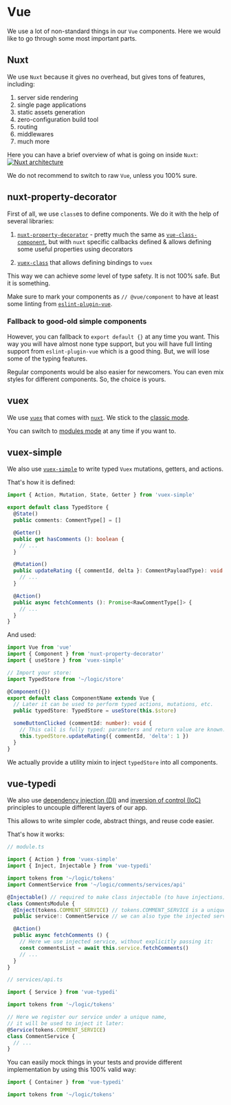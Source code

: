 # Vue

We use a lot of non-standard things in our `Vue` components.
Here we would like to go through some most important parts.

## Nuxt

We use `Nuxt` because it gives no overhead, 
but gives tons of features, including:

1. server side rendering
2. single page applications
3. static assets generation
4. zero-configuration build tool
5. routing
6. middlewares
7. much more

Here you can have a brief overview of what is going on inside `Nuxt`:
[![Nuxt architecture](https://cdn-images-1.medium.com/max/2400/1*lwIEF0F3eDlMKR1hKZic7Q.jpeg)](https://medium.freecodecamp.org/universal-application-code-structure-in-nuxt-js-4cd014cc0baa)

We do not recommend to switch to raw `Vue`, unless you 100% sure.

## nuxt-property-decorator

First of all, we use `class`es to define components. 
We do it with the help of several libraries:

1. [`nuxt-property-decorator`][nuxt-property-decorator] - pretty much the same
   as [`vue-class-component`][vue-class-component], but with `nuxt` specific 
   callbacks defined & allows defining some useful properties using decorators

2. [`vuex-class`][vuex-class] that allows defining bindings to `vuex`

This way we can achieve *some* level of type safety. It is not 100% safe.
But it is something.

Make sure to mark your components as `// @vue/component` to have at least
some linting from [`eslint-plugin-vue`][eslint-plugin-vue].

### Fallback to good-old simple components

However, you can fallback to `export default {}` at any time you want.
This way you will have almost none type support, but you will have full 
linting support from `eslint-plugin-vue` which is a good thing. 
But, we will lose some of the typing features.

Regular components would be also easier for newcomers.
You can even mix styles for different components.
So, the choice is yours.

## vuex

We use [`vuex`](https://vuex.vuejs.org) that comes 
with [`nuxt`](https://nuxtjs.org/guide/vuex-store/). 
We stick to the [classic mode][classic-mode].

You can switch to [modules mode][modules-mode] at any time if you want to.

## vuex-simple

We also use [`vuex-simple`](https://github.com/sascha245/vuex-simple)
to write typed `Vuex` mutations, getters, and actions.

That's how it is defined:

```ts
import { Action, Mutation, State, Getter } from 'vuex-simple'

export default class TypedStore {
  @State()
  public comments: CommentType[] = []

  @Getter()
  public get hasComments (): boolean {
    // ...
  }

  @Mutation()
  public updateRating ({ commentId, delta }: CommentPayloadType): void {
    // ...
  }

  @Action()
  public async fetchComments (): Promise<RawCommentType[]> {
    // ...
  }
}
```

And used:

```ts
import Vue from 'vue'
import { Component } from 'nuxt-property-decorator'
import { useStore } from 'vuex-simple'

// Import your store:
import TypedStore from '~/logic/store'

@Component({})
export default class ComponentName extends Vue {
  // Later it can be used to perform typed actions, mutations, etc.
  public typedStore: TypedStore = useStore(this.$store)

  someButtonClicked (commentId: number): void {
    // This call is fully typed: parameters and return value are known:
    this.typedStore.updateRating({ commentId, 'delta': 1 })
  }
}
```

We actually provide a utility mixin to inject `typedStore` into all components.

## vue-typedi

We also use 
[dependency injection (DI)][di] and [inversion of control (IoC)][ioc]
principles to uncouple different layers of our app.

This allows to write simpler code, abstract things, and reuse code easier.

That's how it works:

```ts
// module.ts

import { Action } from 'vuex-simple'
import { Inject, Injectable } from 'vue-typedi'

import tokens from '~/logic/tokens'
import CommentService from '~/logic/comments/services/api'

@Injectable() // required to make class injectable (to have injections)
class CommentsModule {
  @Inject(tokens.COMMENT_SERVICE) // tokens.COMMENT_SERVICE is a unique name
  public service!: CommentService // we can also type the injected service

  @Action()
  public async fetchComments () {
    // Here we use injected service, without explicitly passing it:
    const commentsList = await this.service.fetchComments()
    // ...
  }
}

// services/api.ts

import { Service } from 'vue-typedi'

import tokens from '~/logic/tokens'

// Here we register our service under a unique name, 
// it will be used to inject it later:
@Service(tokens.COMMENT_SERVICE)
class CommentService {
  // ...
}
```

You can easily mock things in your tests and provide different implementation
by using this 100% valid way:

```ts
import { Container } from 'vue-typedi'

import tokens from '~/logic/tokens'
```

[vue-class-component]: https://github.com/vuejs/vue-class-component
[nuxt-property-decorator]: https://github.com/nuxt-community/nuxt-property-decorator
[vuex-class]: https://github.com/ktsn/vuex-class/
[eslint-plugin-vue]: https://github.com/vuejs/eslint-plugin-vue
[classic-mode]: https://nuxtjs.org/guide/vuex-store#classic-mode
[modules-mode]: https://nuxtjs.org/guide/vuex-store#modules-mode
[generate-docs]: https://nuxtjs.org/api/configuration-generate/#routes
[di]: https://en.wikipedia.org/wiki/Dependency_injection
[ioc]: https://en.wikipedia.org/wiki/Inversion_of_control
